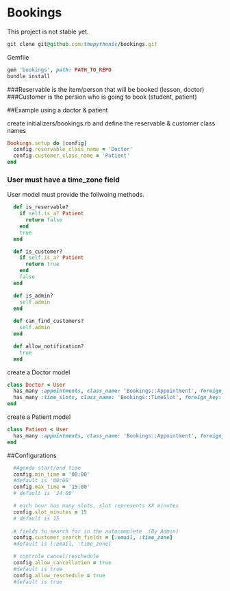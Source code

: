 # Bookings

This project is not stable yet. 

```ruby
git clone git@github.com:thepythonic/bookings.git
```

Gemfile

```ruby
gem 'bookings', path: PATH_TO_REPO
bundle install
```

###Reservable is the item/person that will be booked  (lesson, doctor)
###Customer is the persion who is going to book (student, patient)

##Example using a doctor & patient

create initializers/bookings.rb and define the reservable & customer class names
```ruby
Bookings.setup do |config|
  config.reservable_class_name = 'Doctor'
  config.customer_class_name = 'Patient'
end
```

### User must have a time_zone field

User model must provide the follwoing methods.

```ruby
  def is_reservable?
    if self.is_a? Patient
      return false
    end
    true
  end

  def is_customer?
    if self.is_a? Patient
      return true
    end
    false
  end

  def is_admin?
    self.admin
  end
  
  def can_find_customers?
    self.admin
  end

  def allow_notification?
    true
  end
```

create a Doctor model
```ruby
class Doctor < User
  has_many :appointments, class_name: 'Bookings::Appointment', foreign_key: 'reservable_id'
  has_many :time_slots, class_name: 'Bookings::TimeSlot', foreign_key: 'reservable_id'
end
```

create a Patient model
```ruby
class Patient < User
  has_many :appointments, class_name: 'Bookings::Appointment', foreign_key: 'customer_id'
end
```

##Configurations
```ruby
  #Agenda start/end time
  config.min_time = '08:00'
  #default is '00:00'
  config.max_time = '15:00'
  # default is '24:00'

  # each hour has many slots, slot represents XX minutes
  config.slot_minutes = 15
  # default is 15
  
  # fields to search for in the autocomplete  (By Admin)
  config.customer_search_fields = [:email, :time_zone]
  #default is [:email, :time_zone]

  # controle cancel/reschedule
  config.allow_cancellation = true
  #default is true
  config.allow_reschedule = true
  #default is true
```



